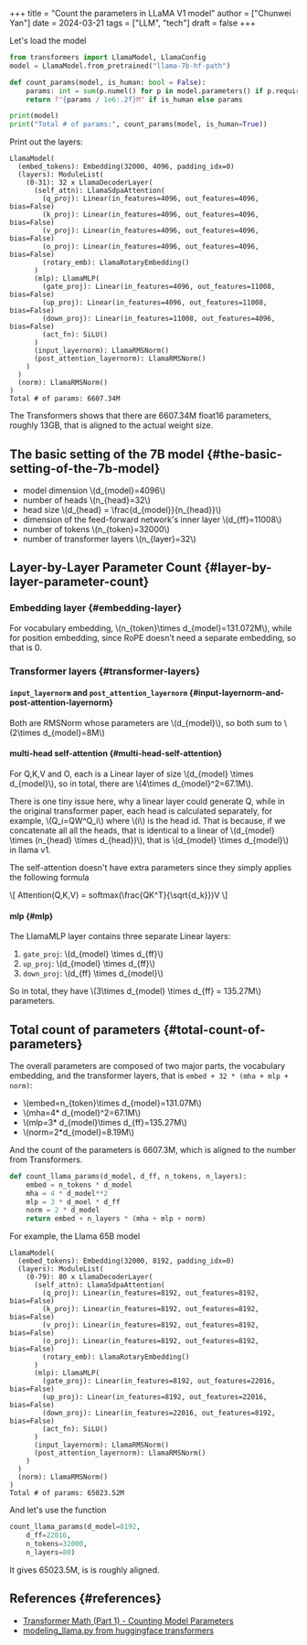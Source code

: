 +++
title = "Count the parameters in LLaMA V1 model"
author = ["Chunwei Yan"]
date = 2024-03-21
tags = ["LLM", "tech"]
draft = false
+++

Let's load the model

```python
from transformers import LlamaModel, LlamaConfig
model = LlamaModel.from_pretrained("llama-7b-hf-path")

def count_params(model, is_human: bool = False):
    params: int = sum(p.numel() for p in model.parameters() if p.requires_grad)
    return f"{params / 1e6:.2f}M" if is_human else params

print(model)
print("Total # of params:", count_params(model, is_human=True))
```

Print out the layers:

```text
LlamaModel(
  (embed_tokens): Embedding(32000, 4096, padding_idx=0)
  (layers): ModuleList(
    (0-31): 32 x LlamaDecoderLayer(
      (self_attn): LlamaSdpaAttention(
        (q_proj): Linear(in_features=4096, out_features=4096, bias=False)
        (k_proj): Linear(in_features=4096, out_features=4096, bias=False)
        (v_proj): Linear(in_features=4096, out_features=4096, bias=False)
        (o_proj): Linear(in_features=4096, out_features=4096, bias=False)
        (rotary_emb): LlamaRotaryEmbedding()
      )
      (mlp): LlamaMLP(
        (gate_proj): Linear(in_features=4096, out_features=11008, bias=False)
        (up_proj): Linear(in_features=4096, out_features=11008, bias=False)
        (down_proj): Linear(in_features=11008, out_features=4096, bias=False)
        (act_fn): SiLU()
      )
      (input_layernorm): LlamaRMSNorm()
      (post_attention_layernorm): LlamaRMSNorm()
    )
  )
  (norm): LlamaRMSNorm()
)
Total # of params: 6607.34M
```

The Transformers shows that there are 6607.34M float16 parameters, roughly 13GB, that is aligned to the actual weight size.


## The basic setting of the 7B model {#the-basic-setting-of-the-7b-model}

-   model dimension \\(d\_{model}=4096\\)
-   number of heads \\(n\_{head}=32\\)
-   head size \\(d\_{head} = \frac{d\_{model}}{n\_{head}}\\)
-   dimension of the feed-forward network's inner layer \\(d\_{ff}=11008\\)
-   number of tokens \\(n\_{token}=32000\\)
-   number of transformer layers \\(n\_{layer}=32\\)


## Layer-by-Layer Parameter Count {#layer-by-layer-parameter-count}


### Embedding layer {#embedding-layer}

For vocabulary embedding, \\(n\_{token}\times d\_{model}=131.072M\\), while for position embedding, since RoPE doesn't need a separate embedding, so that is 0.


### Transformer layers {#transformer-layers}


#### `input_layernorm` and `post_attention_layernorm` {#input-layernorm-and-post-attention-layernorm}

Both are RMSNorm whose parameters are \\(d\_{model}\\), so both sum to \\(2\times d\_{model}=8M\\)


#### multi-head self-attention {#multi-head-self-attention}

For Q,K,V and O, each is a Linear layer of size \\(d\_{model} \times d\_{model}\\), so in total, there are \\(4\times d\_{model}^2=67.1M\\).

There is one tiny issue here, why a linear layer could generate Q, while in the original transformer paper, each head is calculated separately, for example, \\(Q\_i=QW^Q\_i\\) where \\(i\\) is the head id. That is because, if we concatenate all all the heads, that is identical to a linear of \\(d\_{model} \times (n\_{head} \times d\_{head})\\), that is \\(d\_{model} \times d\_{model}\\) in llama v1.

The self-attention doesn't have extra parameters since they simply applies the following formula

\\[
Attention(Q,K,V) = softmax(\frac{QK^T}{\sqrt{d\_k}})V
\\]


#### mlp {#mlp}

The LlamaMLP layer contains three separate Linear layers:

1.  `gate_proj`: \\(d\_{model} \times d\_{ff}\\)
2.  `up_proj`: \\(d\_{model} \times d\_{ff}\\)
3.  `down_proj`: \\(d\_{ff} \times d\_{model}\\)

So in total, they have \\(3\times d\_{model} \times d\_{ff} = 135.27M\\) parameters.


## Total count of parameters {#total-count-of-parameters}

The overall parameters are composed of two major parts, the vocabulary embedding, and the transformer layers, that is `embed + 32 * (mha + mlp + norm)`:

-   \\(embed=n\_{token}\times d\_{model}=131.07M\\)
-   \\(mha=4\* d\_{model}^2=67.1M\\)
-   \\(mlp=3\* d\_{model}\times d\_{ff}=135.27M\\)
-   \\(norm=2\*d\_{model}=8.19M\\)

And the count of the parameters is 6607.3M, which is aligned to the number from Transformers.

```python
def count_llama_params(d_model, d_ff, n_tokens, n_layers):
    embed = n_tokens * d_model
    mha = 4 * d_model**2
    mlp = 3 * d_moel * d_ff
    norm = 2 * d_model
    return embed + n_layers * (mha + mlp + norm)
```

For example, the Llama 65B model

```text
LlamaModel(
  (embed_tokens): Embedding(32000, 8192, padding_idx=0)
  (layers): ModuleList(
    (0-79): 80 x LlamaDecoderLayer(
      (self_attn): LlamaSdpaAttention(
        (q_proj): Linear(in_features=8192, out_features=8192, bias=False)
        (k_proj): Linear(in_features=8192, out_features=8192, bias=False)
        (v_proj): Linear(in_features=8192, out_features=8192, bias=False)
        (o_proj): Linear(in_features=8192, out_features=8192, bias=False)
        (rotary_emb): LlamaRotaryEmbedding()
      )
      (mlp): LlamaMLP(
        (gate_proj): Linear(in_features=8192, out_features=22016, bias=False)
        (up_proj): Linear(in_features=8192, out_features=22016, bias=False)
        (down_proj): Linear(in_features=22016, out_features=8192, bias=False)
        (act_fn): SiLU()
      )
      (input_layernorm): LlamaRMSNorm()
      (post_attention_layernorm): LlamaRMSNorm()
    )
  )
  (norm): LlamaRMSNorm()
)
Total # of params: 65023.52M
```

And let's use the function

```python
count_llama_params(d_model=8192,
    d_ff=22016,
    n_tokens=32000,
    n_layers=80)
```

It gives 65023.5M, is is roughly aligned.


## References {#references}

-   [Transformer Math (Part 1) - Counting Model Parameters](https://michaelwornow.net/2024/01/18/counting-params-in-transformer)
-   [modeling_llama.py from huggingface transformers](https://github.com/huggingface/transformers/blob/main/src/transformers/models/llama/modeling_llama.py)
